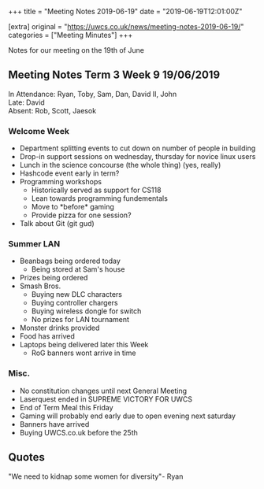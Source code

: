 +++
title = "Meeting Notes 2019-06-19"
date = "2019-06-19T12:01:00Z"

[extra]
original = "https://uwcs.co.uk/news/meeting-notes-2019-06-19/"    
categories = ["Meeting Minutes"]
+++

<p>Notes for our meeting on the 19th of June<br/></p>

<!-- more -->

## Meeting Notes Term 3 Week 9 19/06/2019

  
In Attendance: Ryan, Toby, Sam, Dan, David II, John  
Late: David  
Absent: Rob, Scott, Jaesok  

### Welcome Week

  - Department splitting events to cut down on number of people in building
  - Drop-in support sessions on wednesday, thursday for novice linux users
  - Lunch in the science concourse (the whole thing) (yes, really)
  - Hashcode event early in term?
  - Programming workshops
      - Historically served as support for CS118
      - Lean towards programming fundementals
      - Move to \*before\* gaming
      - Provide pizza for one session?
  - Talk about Git (git gud)

### Summer LAN

  - Beanbags being ordered today
      - Being stored at Sam's house
  - Prizes being ordered
  - Smash Bros.
      - Buying new DLC characters
      - Buying controller chargers
      - Buying wireless dongle for switch
      - No prizes for LAN tournament
  - Monster drinks provided
  - Food has arrived
  - Laptops being delivered later this Week
      - RoG banners wont arrive in time

### Misc.

  - No constitution changes until next General Meeting
  - Laserquest ended in SUPREME VICTORY FOR UWCS
  - End of Term Meal this Friday
  - Gaming will probably end early due to open evening next saturday
  - Banners have arrived
  - Buying UWCS.co.uk before the 25th

## Quotes

  
"We need to kidnap some women for diversity"- Ryan


